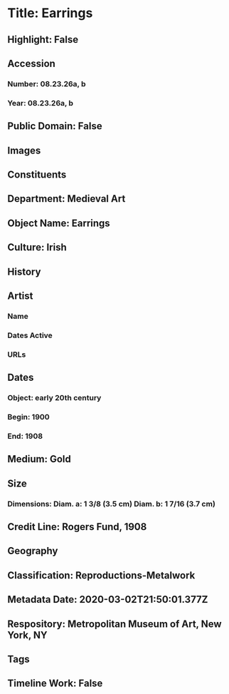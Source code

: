 # Title: Earrings
## Highlight: False
## Accession
### Number: 08.23.26a, b
### Year: 08.23.26a, b
## Public Domain: False
## Images
## Constituents
## Department: Medieval Art
## Object Name: Earrings
## Culture: Irish
## History
## Artist
### Name
### Dates Active
### URLs
## Dates
### Object: early 20th century
### Begin: 1900
### End: 1908
## Medium: Gold
## Size
### Dimensions: Diam. a: 1 3/8 (3.5 cm)    Diam. b: 1 7/16 (3.7 cm)
## Credit Line: Rogers Fund, 1908
## Geography
## Classification: Reproductions-Metalwork
## Metadata Date: 2020-03-02T21:50:01.377Z
## Respository: Metropolitan Museum of Art, New York, NY
## Tags
## Timeline Work: False